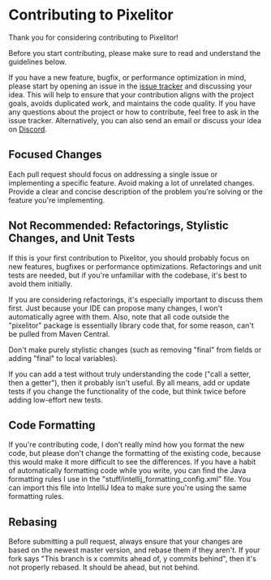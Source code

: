 # Contributing to Pixelitor

Thank you for considering contributing to Pixelitor!

Before you start contributing, please make sure to read and understand the guidelines below.

If you have a new feature, bugfix, or performance optimization in mind, please start by opening an issue in the [issue tracker](https://github.com/lbalazscs/Pixelitor/issues) and discussing your idea. 
This will help to ensure that your contribution aligns with the project goals, avoids duplicated work, and maintains the code quality. 
If you have any questions about the project or how to contribute, feel free to ask in the issue tracker. 
Alternatively, you can also send an email or discuss your idea on [Discord](https://discord.gg/SXaxYnBSTv).

## Focused Changes

Each pull request should focus on addressing a single issue or implementing a specific feature. 
Avoid making a lot of unrelated changes. 
Provide a clear and concise description of the problem you're solving or the feature you're implementing.

## Not Recommended: Refactorings, Stylistic Changes, and Unit Tests

If this is your first contribution to Pixelitor, you should probably focus on new features, bugfixes or performance optimizations. 
Refactorings and unit tests are needed, but if you're unfamiliar with the codebase, it's best to avoid them initially.

If you are considering refactorings, it's especially important to discuss them first. 
Just because your IDE can propose many changes, I won't automatically agree with them. 
Also, note that all code outside the "pixelitor" package is essentially library code that, for some reason, can't be pulled from Maven Central.

Don't make purely stylistic changes (such as removing "final" from fields or adding "final" to local variables).

If you can add a test without truly understanding the code ("call a setter, then a getter"), then it probably isn't useful. 
By all means, add or update tests if you change the functionality of the code, but think twice before adding low-effort new tests.

## Code Formatting

If you're contributing code, I don't really mind how you format the new code, but please don't change the formatting of the existing code, because this would make it more difficult to see the differences.
If you have a habit of automatically formatting code while you write, you can find the Java formatting rules I use in the "stuff/intellij_formatting_config.xml" file.
You can import this file into IntelliJ Idea to make sure you're using the same formatting rules.

## Rebasing

Before submitting a pull request, always ensure that your changes are based on the newest master version, and rebase them if they aren't.
If your fork says "This branch is x commits ahead of, y commits behind", then it's not properly rebased. It should be ahead, but not behind.



